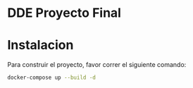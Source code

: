 # DDE Proyecto Final

# Instalacion

Para construir el proyecto, favor correr el siguiente comando:

```sh
docker-compose up --build -d
```
 